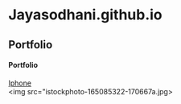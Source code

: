 # Jayasodhani.github.io
## Portfolio
#### Portfolio
[Iphone](https://www.flipkart.com/mobiles/apple~brand/pr?sid=tyy,4io)<br>
<img src="istockphoto-165085322-170667a.jpg>
